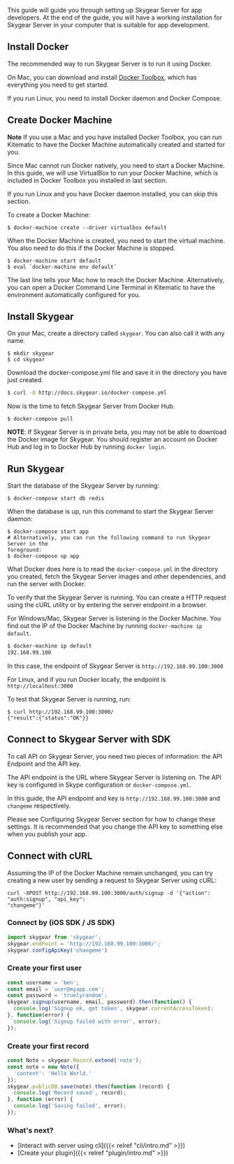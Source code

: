 This guide will guide you through setting up Skygear Server for app developers.
At the end of the guide, you will have a working installation for Skygear Server
in your computer that is suitable for app development.

## Install Docker

The recommended way to run Skygear Server is to run it using Docker.

On Mac, you can download and install [Docker Toolbox](http://docs.docker.com/mac/step_one/),
which has everything you need to get started.

If you run Linux, you need to install Docker daemon and Docker Compose.

## Create Docker Machine

**Note** If you use a Mac and you have installed Docker Toolbox, you can run
Kitematic to have the Docker Machine automatically created and started for you.

Since Mac cannot run Docker natively, you need to start a Docker Machine. In
this guide, we will use VirtualBox to run your Docker Machine, which is included
in Docker Toolbox you installed in last section.

If you run Linux and you have Docker daemon installed, you can skip this
section.

To create a Docker Machine:

```
$ docker-machine create --driver virtualbox default
```

When the Docker Machine is created, you need to start the virtual machine. You
also need to do this if the Docker Machine is stopped.

```
$ docker-machine start default
$ eval `docker-machine env default`
```

The last line tells your Mac how to reach the Docker Machine. Alternatively,
you can open a Docker Command Line Terminal in Kitematic to have the environment
automatically configured for you.

## Install Skygear

On your Mac, create a directory called `skygear`. You can also call it with any
name.

```
$ mkdir skygear
$ cd skygear
```

Download the docker-compose.yml file and save it in the directory you have just created.

``` bash
$ curl -O http://docs.skygear.io/docker-compose.yml
```

Now is the time to fetch Skygear Server from Docker Hub.

```
$ docker-compose pull
```

**NOTE**: If Skygear Server is in private beta, you may not be able to download
the Docker image for Skygear. You should register an account on Docker Hub
and log in to Docker Hub by running `docker login`.

## Run Skygear

Start the database of the Skygear Server by running:

```shell
$ docker-compose start db redis
```

When the database is up, run this command to start the Skygear Server daemon:

```
$ docker-compose start app
# Alternatively, you can run the following command to run Skygear Server in the
foreground:
$ docker-compose up app
```

What Docker does here is to read the `docker-compose.yml` in the directory
you created, fetch the Skygear Server images and other dependencies, and run the
server with Docker.

To verify that the Skygear Server is running. You can create a HTTP request
using the cURL utility or by entering the server endpoint in a browser.

For Windows/Mac, Skygear Server is listening in the Docker Machine. You find out the IP
of the Docker Machine by running `docker-machine ip default`.

``` bash
$ docker-machine ip default
192.168.99.100
```

In this case, the endpoint of Skygear Server is `http://192.168.99.100:3000`

For Linux, and if you run Docker locally, the endpoint is `http://localhost:3000`

To test that Skygear Server is running, run:

```
$ curl http://192.168.99.100:3000/
{"result":{"status":"OK"}}
```

## Connect to Skygear Server with SDK

To call API on Skygear Server, you need two pieces of information: the API Endpoint
and the API key.

The API endpoint is the URL where Skygear Server is listening on.
The API key is configured in Skype configuration or `docker-compose.yml`.

In this guide, the API endpoint and key is `http://192.168.99.100:3000` and
`changeme` respectively.

Please see Configuring Skygear Server section for how to change these settings. It is
recommended that you change the API key to something else when you publish your app.

## Connect with cURL

Assuming the IP of the Docker Machine remain unchanged, you can
try creating a new user by sending a request to Skygear Server using cURL:

```
curl -XPOST http://192.168.99.100:3000/auth/signup -d '{"action": "auth:signup", "api_key":
"changeme"}'
```

### Connect by (iOS SDK / JS SDK)


``` javascript
import skygear from 'skygear';
skygear.endPoint = 'http://192.168.99.100:3000/';
skygear.configApiKey('changeme')
```

### Create your first user

``` javascript
const username = 'ben';
const email = 'user@myapp.com';
const password = 'truelyrandom';
skygear.signup(username, email, password).then(function() {
  console.log('Signup ok, got token', skygear.currentAccessToken);
}, function(error) {
  console.log('Signup failed with error', error);
});
```

### Create your first record

``` javascript
const Note = skygear.Record.extend('note');
const note = new Note({
  'content': 'Hello World.'
});
skygear.publicDB.save(note).then(function (record) {
  console.log('Record saved', record);
}, function (error) {
  console.log('Saving failed', error);
});

```

### What's next?

- [Interact with server using cli]({{< relref "cli/intro.md" >}})
- [Create your plugin]({{< relref "plugin/intro.md" >}})

